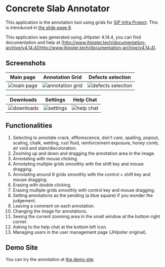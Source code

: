 # Concrete Slab Annotator
This application is the annotation tool using grids for [SIP Infra Project](https://www.jst.go.jp/sip/k07.html).
This is introduced in [the slide page 8](https://www.jst.go.jp/sip/event/k07/pdf/k07_event20180719_2-3.pdf).

This application was generated using JHipster 4.14.4, you can find documentation and help at [http://www.jhipster.tech/documentation-archive/v4.14.4](http://www.jhipster.tech/documentation-archive/v4.14.4).

## Screenshots

|Main page|Annotation Grid|Defects selection|
|---|---|---|
|![main page](https://raw.githubusercontent.com/wiki/u-ryo/concrete-slab-annotator/images/mainpage.png)|![annotation grid](https://raw.githubusercontent.com/wiki/u-ryo/concrete-slab-annotator/images/zoomed.png)|![defects selection](https://raw.githubusercontent.com/wiki/u-ryo/concrete-slab-annotator/images/defects.png)|

|Downloads|Settings|Help Chat|
|---|---|---|
|![downloads](https://raw.githubusercontent.com/wiki/u-ryo/concrete-slab-annotator/images/downloads.png)|![settings](https://raw.githubusercontent.com/wiki/u-ryo/concrete-slab-annotator/images/settings.png)|![help chat](https://raw.githubusercontent.com/wiki/u-ryo/concrete-slab-annotator/images/helpchat.png)|

## Functionalities

1. Selecting to annotate crack, efflorescence, don't care, spalling, popout, scaling, chalk, wetting, rust fluid, reinforcement exposure, honey comb, air void and stain/discoloration.
1. Zooming up and down and dragging the annotation area in the image.
1. Annotating with mouse clicking.
1. Annotating multiple grids smoothly with the shift key and mouse dragging.
1. Annotating around 9 grids smoothly with the control + shift key and mouse dragging.
1. Erasing with double clicking.
1. Erasing multiple grids smoothly with control key and mouse dragging.
1. Setting annotations as the pending (a blue square) if you wonder the judgement.
1. Leaving a comment on each annotation.
1. Changing the image for annotations.
1. Seeing the current zooming area in the small window at the bottom right corner.
1. Asking to the help chat at the bottom left icon.
1. Managing users in the user management page (JHipster original).

## Demo Site

You can try the annotation at [the demo site](https://concrete-slab-annotator.firebaseapp.com/).
<!-- https://cdn.shopify.com/s/files/1/1999/7417/products/bgoqtlfn55cooyvfbcav_b31ee5c1-7744-42b0-bbf6-6e0622bb7f80_grande.jpg -->
